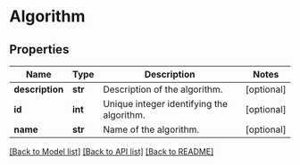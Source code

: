 # Algorithm

## Properties
Name | Type | Description | Notes
------------ | ------------- | ------------- | -------------
**description** | **str** | Description of the algorithm. | [optional] 
**id** | **int** | Unique integer identifying the algorithm. | [optional] 
**name** | **str** | Name of the algorithm. | [optional] 

[[Back to Model list]](../README.md#documentation-for-models) [[Back to API list]](../README.md#documentation-for-api-endpoints) [[Back to README]](../README.md)

